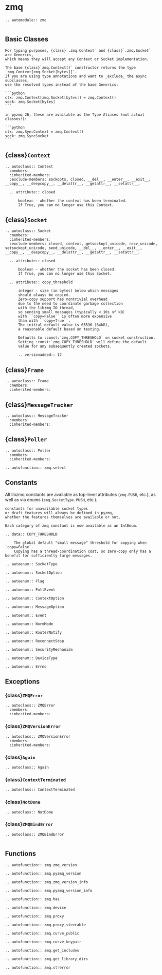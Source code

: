 # zmq

```{eval-rst}
.. automodule:: zmq
```

```{currentmodule} zmq
```

## Basic Classes

````{note}
For typing purposes, {class}`.zmq.Context` and {class}`.zmq.Socket` are Generics,
which means they will accept any Context or Socket implementation.

The base {class}`zmq.Context()` constructor returns the type
`zmq.Context[zmq.Socket[bytes]]`.
If you are using type annotations and want to _exclude_ the async subclasses,
use the resolved types instead of the base Generics:

```python
ctx: zmq.Context[zmq.Socket[bytes]] = zmq.Context()
sock: zmq.Socket[bytes]
```

in pyzmq 26, these are available as the Type Aliases (not actual classes!):

```python
ctx: zmq.SyncContext = zmq.Context()
sock: zmq.SyncSocket
```

````

## {class}`Context`

```{eval-rst}
.. autoclass:: Context
  :members:
  :inherited-members:
  :exclude-members: sockopts, closed, __del__, __enter__, __exit__, __copy__, __deepcopy__, __delattr__, __getattr__, __setattr__,

  .. attribute:: closed

      boolean - whether the context has been terminated.
      If True, you can no longer use this Context.

```

## {class}`Socket`

```{eval-rst}
.. autoclass:: Socket
  :members:
  :inherited-members:
  :exclude-members: closed, context, getsockopt_unicode, recv_unicode, setsockopt_unicode, send_unicode, __del__, __enter__, __exit__, __copy__, __deepcopy__, __delattr__, __getattr__, __setattr__,

  .. attribute:: closed

      boolean - whether the socket has been closed.
      If True, you can no longer use this Socket.

  .. attribute:: copy_threshold

      integer - size (in bytes) below which messages
      should always be copied.
      Zero-copy support has nontrivial overhead
      due to the need to coordinate garbage collection
      with the libzmq IO thread,
      so sending small messages (typically < 10s of kB)
      with ``copy=False`` is often more expensive
      than with ``copy=True``.
      The initial default value is 65536 (64kB),
      a reasonable default based on testing.

      Defaults to :const:`zmq.COPY_THRESHOLD` on socket construction.
      Setting :const:`zmq.COPY_THRESHOLD` will define the default
      value for any subsequently created sockets.

      .. versionadded:: 17

```

## {class}`Frame`

```{eval-rst}
.. autoclass:: Frame
  :members:
  :inherited-members:

```

## {class}`MessageTracker`

```{eval-rst}
.. autoclass:: MessageTracker
  :members:
  :inherited-members:

```

## {class}`Poller`

```{eval-rst}
.. autoclass:: Poller
  :members:
  :inherited-members:

```

```{eval-rst}
.. autofunction:: zmq.select
```

## Constants

All libzmq constants are available as top-level attributes
(`zmq.PUSH`, etc.),
as well as via enums (`zmq.SocketType.PUSH`, etc.).

```{versionchanged} 23
constants for unavailable socket types
or draft features will always be defined in pyzmq,
whether the features themselves are available or not.
```

```{versionadded} 23
Each category of zmq constant is now available as an IntEnum.
```

```{eval-rst}
.. data:: COPY_THRESHOLD

    The global default "small message" threshold for copying when `copy=False`.
    Copying has a thread-coordination cost, so zero-copy only has a benefit for sufficiently large messages.
```

```{eval-rst}
.. autoenum:: SocketType
```

```{eval-rst}
.. autoenum:: SocketOption
```

```{eval-rst}
.. autoenum:: Flag
```

```{eval-rst}
.. autoenum:: PollEvent
```

```{eval-rst}
.. autoenum:: ContextOption
```

```{eval-rst}
.. autoenum:: MessageOption
```

```{eval-rst}
.. autoenum:: Event
```

```{eval-rst}
.. autoenum:: NormMode
```

```{eval-rst}
.. autoenum:: RouterNotify
```

```{eval-rst}
.. autoenum:: ReconnectStop
```

```{eval-rst}
.. autoenum:: SecurityMechanism
```

```{eval-rst}
.. autoenum:: DeviceType
```

```{eval-rst}
.. autoenum:: Errno
```

## Exceptions

### {class}`ZMQError`

```{eval-rst}
.. autoclass:: ZMQError
  :members:
  :inherited-members:

```

### {class}`ZMQVersionError`

```{eval-rst}
.. autoclass:: ZMQVersionError
  :members:
  :inherited-members:
```

### {class}`Again`

```{eval-rst}
.. autoclass:: Again

```

### {class}`ContextTerminated`

```{eval-rst}
.. autoclass:: ContextTerminated

```

### {class}`NotDone`

```{eval-rst}
.. autoclass:: NotDone

```

### {class}`ZMQBindError`

```{eval-rst}
.. autoclass:: ZMQBindError


```

## Functions

```{eval-rst}
.. autofunction:: zmq.zmq_version
```

```{eval-rst}
.. autofunction:: zmq.pyzmq_version
```

```{eval-rst}
.. autofunction:: zmq.zmq_version_info
```

```{eval-rst}
.. autofunction:: zmq.pyzmq_version_info
```

```{eval-rst}
.. autofunction:: zmq.has
```

```{eval-rst}
.. autofunction:: zmq.device
```

```{eval-rst}
.. autofunction:: zmq.proxy
```

```{eval-rst}
.. autofunction:: zmq.proxy_steerable
```

```{eval-rst}
.. autofunction:: zmq.curve_public
```

```{eval-rst}
.. autofunction:: zmq.curve_keypair
```

```{eval-rst}
.. autofunction:: zmq.get_includes
```

```{eval-rst}
.. autofunction:: zmq.get_library_dirs
```

```{eval-rst}
.. autofunction:: zmq.strerror
```

